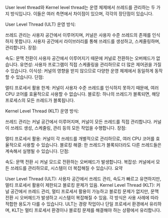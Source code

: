 User level thread와 Kernel level thread는 운영 체제에서 쓰레드를 관리하는 두 가지 방식입니다. 이들은 여러 측면에서 차이점이 있으며, 각각의 장단점이 있습니다.

User Level Thread (ULT)
운영 방식:

쓰레드 관리는 사용자 공간에서 이루어지며, 커널은 사용자 수준 쓰레드의 존재를 인식하지 못합니다.
사용자 공간에서 라이브러리를 통해 쓰레드를 생성하고, 스케줄링하며, 관리합니다.
장점:

속도: 문맥 전환이 사용자 공간에서 이루어지기 때문에 커널로 전환하는 오버헤드가 없습니다.
유연성: 사용자 프로그램이 직접 스케줄링을 관리하므로 더 많은 제어권을 가질 수 있습니다.
이식성: 커널의 영향을 받지 않으므로 다양한 운영 체제에서 동일하게 동작할 수 있습니다.
단점:

멀티 프로세서 활용 한계: 커널이 사용자 수준 쓰레드를 인식하지 못하기 때문에, 여러 CPU 코어를 효율적으로 사용할 수 없습니다.
블로킹: 하나의 쓰레드가 블록되면, 해당 프로세스의 모든 쓰레드가 블록됩니다.



Kernel Level Thread (KLT)
운영 방식:

쓰레드 관리는 커널 공간에서 이루어지며, 커널이 모든 쓰레드를 직접 관리합니다.
커널이 쓰레드 생성, 스케줄링, 관리 등의 모든 작업을 수행합니다.
장점:

멀티 프로세서 활용: 커널이 각 쓰레드를 개별적으로 관리하므로, 여러 CPU 코어를 효율적으로 사용할 수 있습니다.
블로킹 해결: 한 쓰레드가 블록되더라도 다른 쓰레드들은 계속해서 실행될 수 있습니다.
단점:

속도: 문맥 전환 시 커널 모드로 전환하는 오버헤드가 발생합니다.
복잡성: 커널에서 모든 쓰레드를 관리하므로, 시스템이 더 복잡해질 수 있습니다.
요약

User Level Thread (ULT): 사용자 공간에서 쓰레드 관리, 속도가 빠르고 유연하지만, 멀티 프로세서 활용이 제한되고 블로킹 문제가 있음.
Kernel Level Thread (KLT): 커널 공간에서 쓰레드 관리, 멀티 프로세서 활용이 가능하고 블로킹 문제가 없지만, 문맥 전환 시 오버헤드가 발생하고 시스템이 복잡해질 수 있음.
각 방식은 사용 사례에 따라 적합한 용도가 다를 수 있습니다. ULT는 경량 작업이나 단일 프로세서 환경에서 유리하며, KLT는 멀티 프로세서 환경이나 블로킹 문제를 해결해야 하는 상황에서 유리합니다.
